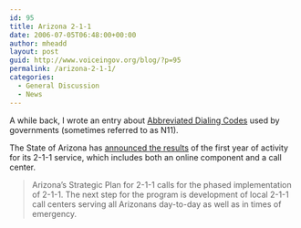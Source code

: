 ```yaml
---
id: 95
title: Arizona 2-1-1
date: 2006-07-05T06:48:00+00:00
author: mheadd
layout: post
guid: http://www.voiceingov.org/blog/?p=95
permalink: /arizona-2-1-1/
categories:
  - General Discussion
  - News
---
```

A while back, I wrote an entry about [Abbreviated Dialing Codes](http://www.voiceingov.org/blog/?p=51) used by governments (sometimes referred to as N11).

The State of Arizona has [announced the results](http://www.govtech.net/news/news.php?id=100058) of the first year of activity for its 2-1-1 service, which includes both an online component and a call center. 

> Arizona&#8217;s Strategic Plan for 2-1-1 calls for the phased implementation of 2-1-1. The next step for the program is development of local 2-1-1 call centers serving all Arizonans day-to-day as well as in times of emergency.